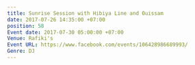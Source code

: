 ```yaml
---
title: Sunrise Session with Hibiya Line and Ouissam
date: 2017-07-26 14:35:00 +07:00
position: 58
Event date: 2017-07-30 05:00:00 +07:00
Venue: Rafiki's
Event URL: https://www.facebook.com/events/106428986689993/
Genre: DJ
---
```


